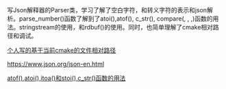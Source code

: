 写Json解释器的Parser类，学习了解了空白字符，和转义字符的表示和json解析。parse_number()函数了解到了atoi(),atof(), c_str(), compare(, , ,)函数的用法。stringstream的使用，和rdbuf()的使用。同时，也简单理解了cmake相对路径和调试。

<a href="https://789ak.com/index.php/2023/02/07/cmake%e8%af%bb%e5%8f%96%e9%9d%9ec%e6%96%87%e4%bb%b6/">个人写的基于当前cmake的文件相对路径</a>

<a href="https://www.json.org/json-en.html">https://www.json.org/json-en.html</a>

<a href="https://blog.csdn.net/Ven21959/article/details/101431256">atof(),atoi(),itoa()和stoi(),c_str()函数的用法</a>

&nbsp;